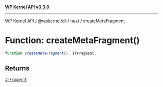 [**WP Kernel API v0.3.0**](../../../../../README.md)

---

[WP Kernel API](../../../../../README.md) / [@wpkernel/cli](../../../README.md) / [next](../README.md) / createMetaFragment

# Function: createMetaFragment()

```ts
function createMetaFragment(): IrFragment;
```

## Returns

[`IrFragment`](../type-aliases/IrFragment.md)
